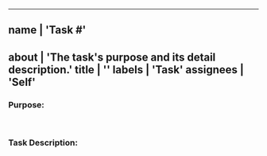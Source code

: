 ---------------------------------------------------------
name | 'Task #'
---------------------------------------------------------
about | 'The task's purpose and its detail description.'
title | ''
labels | 'Task'
assignees | 'Self'
---------------------------------------------------------

### Purpose: 

<br />

### Task Description:
